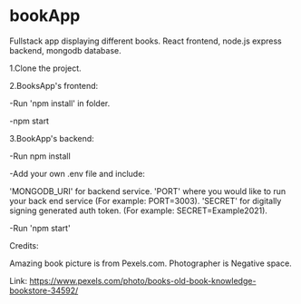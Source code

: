# bookApp
Fullstack app displaying different books. React frontend, node.js express backend, mongodb database.


1.Clone the project.


2.BooksApp's frontend:

-Run 'npm install' in folder.

-npm start


3.BookApp's backend:

-Run npm install

-Add your own .env file and include:

'MONGODB_URI' for backend service.
'PORT' where you would like to run your back end service (For example: PORT=3003).
'SECRET' for digitally signing generated auth token. (For example: SECRET=Example2021).

-Run 'npm start'



Credits:

Amazing book picture is from Pexels.com. Photographer
is Negative space.

Link: https://www.pexels.com/photo/books-old-book-knowledge-bookstore-34592/